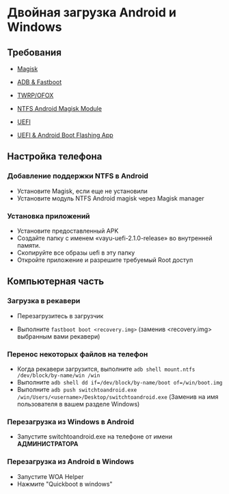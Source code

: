 # Двойная загрузка Android и Windows

## Требования

- [Magisk](https://github.com/topjohnwu/Magisk/releases/latest)

- [ADB & Fastboot](https://developer.android.com/studio/releases/platform-tools)

- [TWRP/OFOX](../../../../releases/Recoveries)

- [NTFS Android Magisk Module](../../../../releases/ntfsdroid)

- [UEFI](https://github.com/woa-vayu/edk2-msm/releases/latest)

- [UEFI & Android Boot Flashing App](../../../../releases/dualboot)

## Настройка телефона

### Добавление поддержки NTFS в Android

- Установите Magisk, если еще не установили
- Установите модуль NTFS Android magisk через Magisk manager

### Установка приложений

- Установите предоставленный APK
- Создайте папку с именем «vayu-uefi-2.1.0-release» во внутренней памяти.
- Скопируйте все образы uefi в эту папку
- Откройте приложение и разрешите требуемый Root доступ

## Компьютерная часть

### Загрузка в рекавери

- Перезагрузитесь в загрузчик

- Выполните ```fastboot boot <recovery.img>``` (заменив <recovery.img> выбранным вами рекавери)

### Перенос некоторых файлов на телефон

- Когда рекавери загрузится, выполните ```adb shell mount.ntfs /dev/block/by-name/win /win```
- Выполните ```adb shell dd if=/dev/block/by-name/boot of=/win/boot.img```
- Выполните ```adb push switchtoandroid.exe /win/Users/<username>/Desktop/switchtoandroid.exe``` (Заменив <username> на имя пользователя в вашем разделе Windows)
  
###  Перезагрузка из Windows в Android
  
  - Запустите switchtoandroid.exe на телефоне от имени **АДМИНИСТРАТОРА**

### Перезагрузка из Android в Windows 
  
  - Запустите WOA Helper
  - Нажмите "Quickboot в windows"